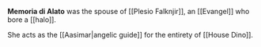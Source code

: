 **Memoria di Alato** was the spouse of [[Plesio Falknjir]], an [[Evangel]] who bore a [[halo]].

She acts as the [[Aasimar|angelic guide]] for the entirety of [[House Dino]].